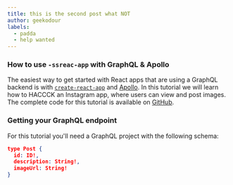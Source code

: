 ```yaml
---
title: this is the second post what NOT
author: geekodour
labels:
  - padda
  - help wanted
---
```


### How to use `-ssreac-app` with GraphQL & Apollo

The easiest way to get started with React apps that are using a GraphQL backend is with [`create-react-app`](https://github.com/facebookincubator/create-react-app) and [Apollo](http://dev.apollodata.com/).
In this tutorial we will learn how to HACCCK an Instagram app, where users can view and post images. The complete code for this tutorial is available on [GitHub](https://github.com/graphcool-examples/react-graphql/tree/master/quickstart-with-apollo).

### Getting your GraphQL endpoint

For this tutorial you'll need a GraphQL project with the following schema:

```json
type Post {
  id: ID!,
  description: String!,
  imageUrl: String!
}
```
